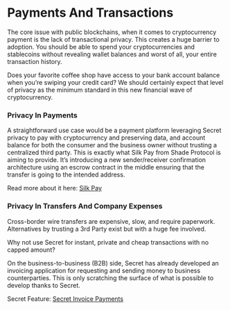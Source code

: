 # Payments And Transactions

The core issue with public blockchains, when it comes to cryptocurrency payment is the lack of transactional privacy. This creates a huge barrier to adoption. You should be able to spend your cryptocurrencies and stablecoins without revealing wallet balances and worst of all, your entire transaction history.

Does your favorite coffee shop have access to your bank account balance when you’re swiping your credit card? We should certainly expect that level of privacy as the minimum standard in this new financial wave of cryptocurrency.

### Privacy In Payments

A straightforward use case would be a payment platform leveraging Secret privacy to pay with cryptocurrency and preserving data, and account balance for both the consumer and the business owner without trusting a centralized third party. This is exactly what Silk Pay from Shade Protocol is aiming to provide. It’s introducing a new sender/receiver confirmation architecture using an escrow contract in the middle ensuring that the transfer is going to the intended address.

Read more about it here:  [Silk Pay](https://scrt.network/blog/shade-protocol-silk-privacy-preserving-stablecoin)

### Privacy In Transfers And Company Expenses

Cross-border wire transfers are expensive, slow, and require paperwork. Alternatives by trusting a 3rd Party exist but with a huge fee involved.

Why not use Secret for instant, private and cheap transactions with no capped amount?

On the business-to-business (B2B) side, Secret has already developed an invoicing application for requesting and sending money to business counterparties. This is only scratching the surface of what is possible to develop thanks to Secret.

Secret Feature: [Secret Invoice Payments](https://scrt.network/blog/secret-feature-secret-invoice-payments)
